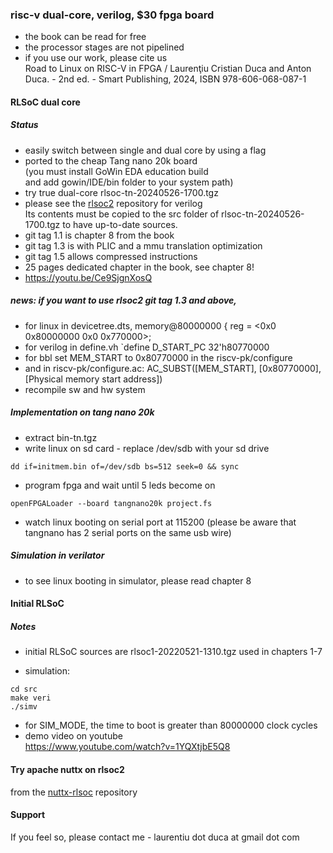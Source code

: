### risc-v dual-core, verilog, $30 fpga board
* the book can be read for free
* the processor stages are not pipelined
* if you use our work, please cite us<br>
Road to Linux on RISC-V in FPGA / Laurenţiu Cristian Duca and Anton Duca. - 2nd ed. -
Smart Publishing, 2024, ISBN 978-606-068-087-1

#### RLSoC dual core
##### Status
* easily switch between single and dual core by using a flag
* ported to the cheap Tang nano 20k board <br>
  (you must install GoWin EDA education build <br>
   and add gowin/IDE/bin folder to your system path)
* try true dual-core rlsoc-tn-20240526-1700.tgz<br>
* please see the <a href="https://github.com/laurentiuduca/rlsoc2">rlsoc2</a> repository for verilog <br>
Its contents must be copied to the src folder of rlsoc-tn-20240526-1700.tgz to have up-to-date sources.
* git tag 1.1 is chapter 8 from the book
* git tag 1.3 is with PLIC and a mmu translation optimization
* git tag 1.5 allows compressed instructions
* 25 pages dedicated chapter in the book, see chapter 8!
* https://youtu.be/Ce9SjgnXosQ 

##### news: if you want to use rlsoc2 git tag 1.3 and above,
* for linux in devicetree.dts, 
memory@80000000 {
		reg = <0x0 0x80000000 0x0 0x770000>;
* for verilog in define.vh `define D_START_PC      32'h80770000
* for bbl set MEM_START to 0x80770000 in the riscv-pk/configure
* and in riscv-pk/configure.ac:
AC_SUBST([MEM_START], [0x80770000], [Physical memory start address])
* recompile sw and hw system


##### Implementation on tang nano 20k
* extract bin-tn.tgz
* write linux on sd card - replace /dev/sdb with your sd drive
```
dd if=initmem.bin of=/dev/sdb bs=512 seek=0 && sync
```
* program fpga and wait until 5 leds become on
```
openFPGALoader --board tangnano20k project.fs
```
* watch linux booting on serial port at 115200
(please be aware that tangnano has 2 serial ports on the same usb wire)

##### Simulation in verilator
* to see linux booting in simulator, please read chapter 8

#### Initial RLSoC
##### Notes
* initial RLSoC sources are rlsoc1-20220521-1310.tgz used in chapters 1-7
<!--
* for Verilator 5, in src/Makefile must be appended -Wno-LATCH to VERIFLAGS:
```
VERIFLAGS += -Wno-WIDTH -Wno-CASEINCOMPLETE -Wno-COMBDLY -Wno-LATCH
```
-->
* simulation:
```
cd src
make veri
./simv
```
* for SIM_MODE, the time to boot is greater than 80000000 clock cycles
* demo video on youtube <br>
https://www.youtube.com/watch?v=1YQXtjbE5Q8

#### Try apache nuttx on rlsoc2
from the <a href="https://github.com/laurentiuduca/nuttx-rlsoc">nuttx-rlsoc</a> repository<br>

#### Support
If you feel so, please contact me - 
laurentiu dot duca at gmail dot com

